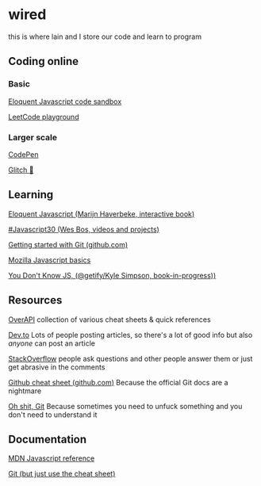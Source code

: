# wired
this is where lain and I store our code and learn to program

## Coding online

### Basic

[Eloquent Javascript code sandbox](https://eloquentjavascript.net/code/)

[LeetCode playground](https://leetcode.com/playground/new/empty)

### Larger scale

[CodePen](https://codepen.io/)

[Glitch 🎏](https://glitch.com/)

## Learning

[Eloquent Javascript (Marijn Haverbeke, interactive book)](https://eloquentjavascript.net/)

[#Javascript30 (Wes Bos, videos and projects)](https://javascript30.com/)

[Getting started with Git (github.com)](https://docs.github.com/en/get-started)

[Mozilla Javascript basics](https://developer.mozilla.org/en-US/docs/Learn/Getting_started_with_the_web/JavaScript_basics)

[You Don't Know JS, (@getify/Kyle Simpson, book-in-progress))](https://github.com/getify/You-Dont-Know-JS)

## Resources 

[OverAPI](https://overapi.com/)
collection of various cheat sheets & quick references

[Dev.to](https://dev.to/)
Lots of people posting articles, so there's a lot of good info but also *anyone* can post an article

[StackOverflow](https://stackoverflow.com/)
people ask questions and other people answer them or just get abrasive in the comments

[Github cheat sheet (github.com)](https://training.github.com/downloads/github-git-cheat-sheet/)
Because the official Git docs are a nightmare

[Oh shit, Git](https://ohshitgit.com/)
Because sometimes you need to unfuck something and you don't need to understand it

## Documentation

[MDN Javascript reference](https://developer.mozilla.org/en-US/docs/Web/JavaScript/Reference)

[Git (but just use the cheat sheet)](https://git-scm.com/docs)